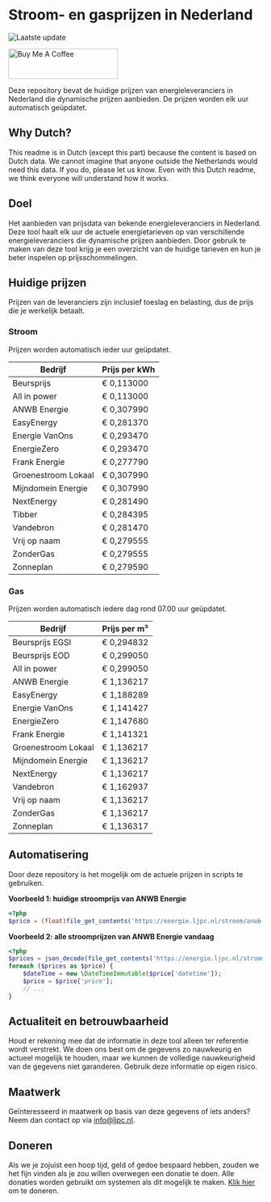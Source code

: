 # Stroom- en gasprijzen in Nederland

![Laatste update](https://img.shields.io/badge/laatste%20update-2025--08--18%2006%3A00%20CET-brightgreen)

<a href="https://www.buymeacoffee.com/Lars-" target="_blank"><img src="https://cdn.buymeacoffee.com/buttons/v2/default-orange.png" alt="Buy Me A Coffee" height="60" style="height: 60px !important;width: 217px !important;" ></a>

Deze repository bevat de huidige prijzen van energieleveranciers in Nederland die dynamische prijzen aanbieden. De prijzen worden elk uur automatisch geüpdatet.

## Why Dutch?

This readme is in Dutch (except this part) because the content is based on Dutch data. We cannot imagine that anyone outside the Netherlands would need this data. If you do, please let us know. Even with this Dutch readme, we think
everyone will understand how it works.

## Doel

Het aanbieden van prijsdata van bekende energieleveranciers in Nederland. Deze tool haalt elk uur de actuele energietarieven op van verschillende energieleveranciers die dynamische prijzen aanbieden. Door gebruik te maken van deze tool
krijg je een overzicht van de huidige tarieven en kun je beter inspelen op prijsschommelingen.

## Huidige prijzen

Prijzen van de leveranciers zijn inclusief toeslag en belasting, dus de prijs die je werkelijk betaalt.

### Stroom

Prijzen worden automatisch ieder uur geüpdatet.

 Bedrijf | Prijs per kWh 
---------|---------------
Beursprijs | € 0,113000
All in power | € 0,113000
ANWB Energie | € 0,307990
EasyEnergy | € 0,281370
Energie VanOns | € 0,293470
EnergieZero | € 0,293470
Frank Energie | € 0,277790
Groenestroom Lokaal | € 0,307990
Mijndomein Energie | € 0,307990
NextEnergy | € 0,281490
Tibber | € 0,284395
Vandebron | € 0,281470
Vrij op naam | € 0,279555
ZonderGas | € 0,279555
Zonneplan | € 0,279590


### Gas

Prijzen worden automatisch iedere dag rond 07.00 uur geüpdatet.

 Bedrijf | Prijs per m³ 
---------|--------------
Beursprijs EGSI | € 0,294832
Beursprijs EOD | € 0,299050
All in power | € 0,299050
ANWB Energie | € 1,136217
EasyEnergy | € 1,188289
Energie VanOns | € 1,141427
EnergieZero | € 1,147680
Frank Energie | € 1,141321
Groenestroom Lokaal | € 1,136217
Mijndomein Energie | € 1,136217
NextEnergy | € 1,136217
Vandebron | € 1,162937
Vrij op naam | € 1,136217
ZonderGas | € 1,136217
Zonneplan | € 1,136317


## Automatisering

Door deze repository is het mogelijk om de actuele prijzen in scripts te gebruiken.

**Voorbeeld 1: huidige stroomprijs van ANWB Energie**

```php
<?php
$price = (float)file_get_contents('https://energie.ljpc.nl/stroom/anwb-energie-nu.txt');

```

**Voorbeeld 2: alle stroomprijzen van ANWB Energie vandaag**

```php
<?php
$prices = json_decode(file_get_contents('https://energie.ljpc.nl/stroom/all-in-power-vandaag.json'),true);
foreach ($prices as $price) {
    $dateTime = new \DateTimeImmutable($price['datetime']);
    $price = $price['price'];
    // ...
}
```

## Actualiteit en betrouwbaarheid

Houd er rekening mee dat de informatie in deze tool alleen ter referentie wordt verstrekt. We doen ons best om de gegevens zo nauwkeurig en actueel mogelijk te houden, maar we kunnen de volledige nauwkeurigheid van de gegevens niet
garanderen. Gebruik deze informatie op eigen risico.

## Maatwerk

Geïnteresseerd in maatwerk op basis van deze gegevens of iets anders? Neem dan contact op
via [info@ljpc.nl](mailto:info@ljpc.nl?subject=Energie%20prijzen).

## Doneren

Als we je zojuist een hoop tijd, geld of gedoe bespaard hebben, zouden we het fijn vinden als je zou willen overwegen een
donatie te doen. Alle donaties worden gebruikt om systemen als dit mogelijk te
maken. [Klik hier](https://www.buymeacoffee.com/Lars-) om te doneren.
